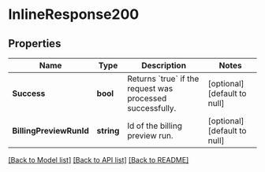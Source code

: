# InlineResponse200

## Properties
Name | Type | Description | Notes
------------ | ------------- | ------------- | -------------
**Success** | **bool** | Returns &#x60;true&#x60; if the request was processed successfully.  | [optional] [default to null]
**BillingPreviewRunId** | **string** | Id of the billing preview run.  | [optional] [default to null]

[[Back to Model list]](../README.md#documentation-for-models) [[Back to API list]](../README.md#documentation-for-api-endpoints) [[Back to README]](../README.md)


